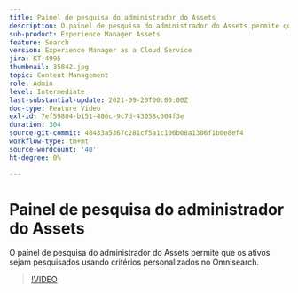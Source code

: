 ```yaml
---
title: Painel de pesquisa do administrador do Assets
description: O painel de pesquisa do administrador do Assets permite que os ativos sejam pesquisados usando critérios personalizados no Omnisearch.
sub-product: Experience Manager Assets
feature: Search
version: Experience Manager as a Cloud Service
jira: KT-4995
thumbnail: 35842.jpg
topic: Content Management
role: Admin
level: Intermediate
last-substantial-update: 2021-09-20T00:00:00Z
doc-type: Feature Video
exl-id: 7ef59804-b151-486c-9c7d-43058c004f3e
duration: 304
source-git-commit: 48433a5367c281cf5a1c106b08a1306f1b0e8ef4
workflow-type: tm+mt
source-wordcount: '40'
ht-degree: 0%

---
```


# Painel de pesquisa do administrador do Assets

O painel de pesquisa do administrador do Assets permite que os ativos sejam pesquisados usando critérios personalizados no Omnisearch.

>[!VIDEO](https://video.tv.adobe.com/v/40075?quality=12&learn=on&captions=por_br)
